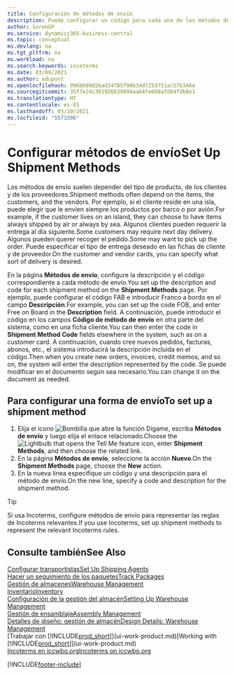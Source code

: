 ```yaml
---
title: Configuración de métodos de envío
description: Puede configurar un código para cada uno de los métodos de envío ofrecidos e introducir información sobre ellos.
author: SorenGP
ms.service: dynamics365-business-central
ms.topic: conceptual
ms.devlang: na
ms.tgt_pltfrm: na
ms.workload: na
ms.search.keywords: incoterms
ms.date: 03/09/2021
ms.author: edupont
ms.openlocfilehash: 096b609d26ad24785f90634d725d751ac57b346e
ms.sourcegitcommit: 35f7e24c301926b39094aa64fe608afd04fdb8e1
ms.translationtype: HT
ms.contentlocale: es-ES
ms.lasthandoff: 03/10/2021
ms.locfileid: "5573306"
---
```

# <a name="set-up-shipment-methods"></a><span data-ttu-id="166ea-103">Configurar métodos de envío</span><span class="sxs-lookup"><span data-stu-id="166ea-103">Set Up Shipment Methods</span></span>

<span data-ttu-id="166ea-104">Los métodos de envío suelen depender del tipo de producto, de los clientes y de los proveedores.</span><span class="sxs-lookup"><span data-stu-id="166ea-104">Shipment methods often depend on the items, the customers, and the vendors.</span></span> <span data-ttu-id="166ea-105">Por ejemplo, si el cliente reside en una isla, puede elegir que le envíen siempre los productos por barco o por avión.</span><span class="sxs-lookup"><span data-stu-id="166ea-105">For example, if the customer lives on an island, they can choose to have items always shipped by air or always by sea.</span></span> <span data-ttu-id="166ea-106">Algunos clientes pueden requerir la entrega al día siguiente.</span><span class="sxs-lookup"><span data-stu-id="166ea-106">Some customers may require next day delivery.</span></span> <span data-ttu-id="166ea-107">Algunos pueden querer recoger el pedido.</span><span class="sxs-lookup"><span data-stu-id="166ea-107">Some may want to pick up the order.</span></span> <span data-ttu-id="166ea-108">Puede especificar el tipo de entrega deseado en las fichas de cliente y de proveedor.</span><span class="sxs-lookup"><span data-stu-id="166ea-108">On the customer and vendor cards, you can specify what sort of delivery is desired.</span></span>

<span data-ttu-id="166ea-109">En la página **Métodos de envío**, configure la descripción y el código correspondiente a cada método de envío.</span><span class="sxs-lookup"><span data-stu-id="166ea-109">You set up the description and code for each shipment method on the **Shipment Methods** page.</span></span> <span data-ttu-id="166ea-110">Por ejemplo, puede configurar el código FAB e introducir Franco a bordo en el campo **Descripción**.</span><span class="sxs-lookup"><span data-stu-id="166ea-110">For example, you can set up the code FOB, and enter Free on Board in the **Description** field.</span></span> <span data-ttu-id="166ea-111">A continuación, puede introducir el código en los campos **Código de método de envío** en otra parte del sistema, como en una ficha cliente.</span><span class="sxs-lookup"><span data-stu-id="166ea-111">You can then enter the code in **Shipment Method Code** fields elsewhere in the system, such as on a customer card.</span></span> <span data-ttu-id="166ea-112">A continuación, cuando cree nuevos pedidos, facturas, abonos, etc., el sistema introducirá la descripción incluida en el código.</span><span class="sxs-lookup"><span data-stu-id="166ea-112">Then when you create new orders, invoices, credit memos, and so on, the system will enter the description represented by the code.</span></span> <span data-ttu-id="166ea-113">Se puede modificar en el documento según sea necesario.</span><span class="sxs-lookup"><span data-stu-id="166ea-113">You can change it on the document as needed.</span></span>

## <a name="to-set-up-a-shipment-method"></a><span data-ttu-id="166ea-114">Para configurar una forma de envío</span><span class="sxs-lookup"><span data-stu-id="166ea-114">To set up a shipment method</span></span>

1. <span data-ttu-id="166ea-115">Elija el icono ![Bombilla que abre la función Dígame](media/ui-search/search_small.png "Dígame qué desea hacer"), escriba **Métodos de envío** y luego elija el enlace relacionado.</span><span class="sxs-lookup"><span data-stu-id="166ea-115">Choose the ![Lightbulb that opens the Tell Me feature](media/ui-search/search_small.png "Tell me what you want to do") icon, enter **Shipment Methods**, and then choose the related link.</span></span>
2. <span data-ttu-id="166ea-116">En la página **Métodos de envío**, seleccione la acción **Nuevo**.</span><span class="sxs-lookup"><span data-stu-id="166ea-116">On the **Shipment Methods** page, choose the **New** action.</span></span>
3. <span data-ttu-id="166ea-117">En la nueva línea especifique un código y una descripción para el método de envío.</span><span class="sxs-lookup"><span data-stu-id="166ea-117">On the new line, specify a code and description for the shipment method.</span></span>

> [!TIP]
> <span data-ttu-id="166ea-118">Si usa Incoterms, configure métodos de envío para representar las reglas de Incoterms relevantes.</span><span class="sxs-lookup"><span data-stu-id="166ea-118">If you use Incoterms, set up shipment methods to represent the relevant Incoterms rules.</span></span>  

## <a name="see-also"></a><span data-ttu-id="166ea-119">Consulte también</span><span class="sxs-lookup"><span data-stu-id="166ea-119">See Also</span></span>

[<span data-ttu-id="166ea-120">Configurar transportistas</span><span class="sxs-lookup"><span data-stu-id="166ea-120">Set Up Shipping Agents</span></span>](sales-how-to-set-up-shipping-agents.md)  
[<span data-ttu-id="166ea-121">Hacer un seguimiento de los paquetes</span><span class="sxs-lookup"><span data-stu-id="166ea-121">Track Packages</span></span>](sales-how-track-packages.md)  
[<span data-ttu-id="166ea-122">Gestión de almacenes</span><span class="sxs-lookup"><span data-stu-id="166ea-122">Warehouse Management</span></span>](warehouse-manage-warehouse.md)  
[<span data-ttu-id="166ea-123">Inventario</span><span class="sxs-lookup"><span data-stu-id="166ea-123">Inventory</span></span>](inventory-manage-inventory.md)  
[<span data-ttu-id="166ea-124">Configuración de la gestión del almacén</span><span class="sxs-lookup"><span data-stu-id="166ea-124">Setting Up Warehouse Management</span></span>](warehouse-setup-warehouse.md)  
[<span data-ttu-id="166ea-125">Gestión de ensamblaje</span><span class="sxs-lookup"><span data-stu-id="166ea-125">Assembly Management</span></span>](assembly-assemble-items.md)  
[<span data-ttu-id="166ea-126">Detalles de diseño: gestión de almacén</span><span class="sxs-lookup"><span data-stu-id="166ea-126">Design Details: Warehouse Management</span></span>](design-details-warehouse-management.md)  
<span data-ttu-id="166ea-127">[Trabajar con [!INCLUDE[prod_short](includes/prod_short.md)]](ui-work-product.md)</span><span class="sxs-lookup"><span data-stu-id="166ea-127">[Working with [!INCLUDE[prod_short](includes/prod_short.md)]](ui-work-product.md)</span></span>  
[<span data-ttu-id="166ea-128">Incoterms en iccwbo.org</span><span class="sxs-lookup"><span data-stu-id="166ea-128">Incoterms on iccwbo.org</span></span>](https://iccwbo.org/resources-for-business/incoterms-rules)  

[!INCLUDE[footer-include](includes/footer-banner.md)]